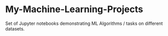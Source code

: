 # My-Machine-Learning-Projects
Set of Jupyter notebooks demonstrating ML Algorithms / tasks on different datasets.
